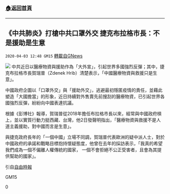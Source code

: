 ###  [:house:返回首頁](https://github.com/ourhimalayas/txt)
---

## 《中共肺炎》打槍中共口罩外交 捷克布拉格市長：不是援助是生意
`2020-04-03 12:48 GM15` [轉載自GNews](https://gnews.org/zh-hant/161080/)

![](https://s3-ap-northeast-1.amazonaws.com/news.guo.offload.media/wp-content/uploads/2020/04/03124455/phpdnQ4yn.jpg)
中共近日以醫療物資與援助作為「大外宣」，引起世界多國強烈反彈；其中，捷克布拉格市長賀瑞普（Zdenek Hrib）清楚表示，「中國醫療物資與救援只是生意」。

中國政府企圖以「口罩外交」與「援助外交」，逃避最初隱匿疫情的責任，並藉此塑造「大國擔當」的形象，近日持續對外售賣先前搜刮的醫療物資，已引起世界各國強烈反彈，紛紛向中國表達抗議。

根據《彭博社》報導，賀瑞普從2018年擔任布拉格市長以來，經常與中國政府槓上，並以實質行動力挺西藏、台灣，他2日發聲明指出，「醫療物資與救援不是人道主義援助，對中國而言是生意」。

與捷克政府長年的「一個中國」立場不同調，賀瑞普代表歐洲的疑中派人士，對於中國政府的承諾和戰略目標抱持懷疑態度，他曾在去年的採訪表示，「我真的希望我們成為一個不偏離人權傳統的國家， 一個不會拒絕不公正受害者，且會為其提供幫助的國家」。

引自[自由時報](https://news.ltn.com.tw/news/world/breakingnews/3122450)

GM15

0
